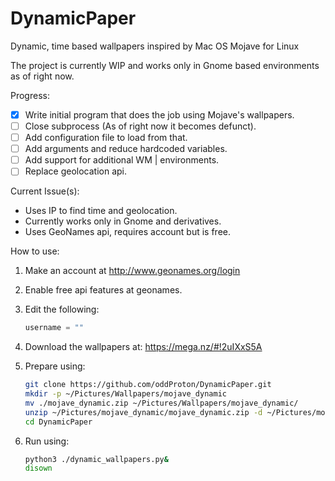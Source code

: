 # DynamicPaper
Dynamic, time based wallpapers inspired by Mac OS Mojave for Linux

The project is currently WIP and works only in Gnome based environments as of right now.

Progress:

- [x] Write initial program that does the job using Mojave's wallpapers.
- [ ] Close subprocess (As of right now it becomes defunct).
- [ ] Add configuration file to load from that.
- [ ] Add arguments and reduce hardcoded variables.
- [ ] Add support for additional WM | environments.
- [ ] Replace geolocation api.

Current Issue(s):
- Uses IP to find time and geolocation.
- Currently works only in Gnome and derivatives.
- Uses GeoNames api, requires account but is free.


How to use:

1. Make an account at http://www.geonames.org/login  
2. Enable free api features at geonames.
3. Edit the following:

    ```Python 
    username = ""
    ```
4. Download the wallpapers at: https://mega.nz/#!2uIXxS5A  
5. Prepare using:
    ```Bash
    git clone https://github.com/oddProton/DynamicPaper.git
    mkdir -p ~/Pictures/Wallpapers/mojave_dynamic
    mv ./mojave_dynamic.zip ~/Pictures/Wallpapers/mojave_dynamic/
    unzip ~/Pictures/mojave_dynamic/mojave_dynamic.zip -d ~/Pictures/mojave_dynamic/
    cd DynamicPaper
    ```
6. Run using:  
    ```Bash
    python3 ./dynamic_wallpapers.py&
    disown
    ```
